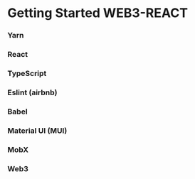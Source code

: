 # Getting Started WEB3-REACT

### Yarn
### React
### TypeScript
### Eslint (airbnb) 
### Babel
### Material UI (MUI)
### MobX
### Web3



